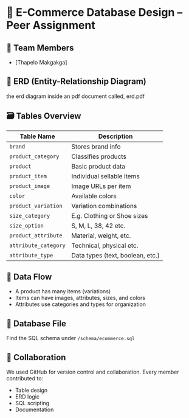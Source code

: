 # 🛒 E-Commerce Database Design – Peer Assignment

## 🧱 Team Members
- [Thapelo Makgakga]


## 📐 ERD (Entity-Relationship Diagram)
the erd diagram inside an pdf document called, erd.pdf

## 🗃️ Tables Overview

| Table Name | Description |
|------------|-------------|
| `brand` | Stores brand info |
| `product_category` | Classifies products |
| `product` | Basic product data |
| `product_item` | Individual sellable items |
| `product_image` | Image URLs per item |
| `color` | Available colors |
| `product_variation` | Variation combinations |
| `size_category` | E.g. Clothing or Shoe sizes |
| `size_option` | S, M, L, 38, 42 etc. |
| `product_attribute` | Material, weight, etc. |
| `attribute_category` | Technical, physical etc. |
| `attribute_type` | Data types (text, boolean, etc.) |

## 🔄 Data Flow
- A product has many items (variations)
- Items can have images, attributes, sizes, and colors
- Attributes use categories and types for organization

## 💾 Database File
Find the SQL schema under `/schema/ecommerce.sql`

## 👥 Collaboration
We used GitHub for version control and collaboration. Every member contributed to:
- Table design
- ERD logic
- SQL scripting
- Documentation




